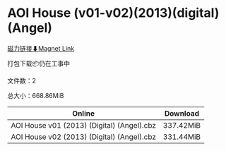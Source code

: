 # AOI House (v01-v02)(2013)(digital)(Angel)

[磁力链接⬇Magnet Link](magnet:?xt=urn:btih:8d6469d05a74cbedb0d7ad3aba1f174e02ad92c0&dn=AOI%20House%20%28v01-v02%29%282013%29%28digital%29%28Angel%29)

打包下载📦仍在工事中

文件数：2

总大小：668.86MiB

Online | Download
--- | ---
AOI House v01 (2013) (Digital) (Angel).cbz | 337.42MiB
AOI House v02 (2013) (Digital) (Angel).cbz | 331.44MiB